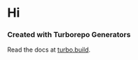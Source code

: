 # Hi

### Created with Turborepo Generators

Read the docs at [turbo.build](https://turbo.build/repo/docs/core-concepts/monorepos/code-generation).
